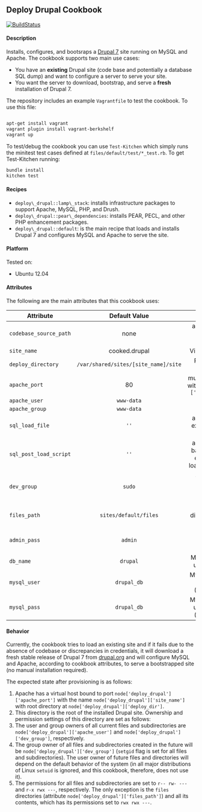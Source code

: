 ## Deploy Drupal Cookbook

[![BuildStatus](https://secure.travis-ci.org/amirkdv/chef-deploy-drupal.png)](http://travis-ci.org/amirkdv/chef-deploy-drupal)

#### Description
Installs, configures, and bootsraps a [Drupal 7](https://drupal.org/drupal-7.0)
site running on MySQL and Apache. The cookbook supports two main use cases:

- You have an **existing** Drupal site (code base and potentially a database SQL dump) and want to
  configure a server to serve your site.
- You want the server to download, bootstrap, and serve a **fresh** installation of
  Drupal 7.

The repository includes an example `Vagrantfile` to test the cookbook. To use
this file:

``` bash

apt-get install vagrant
vagrant plugin install vagrant-berkshelf
vagrant up

```

To test/debug the cookbook you can use `Test-Kitchen` which simply runs the
minitest test cases defined at `files/default/test/*_test.rb`. To get
Test-Kitchen running:

``` bash
bundle install
kitchen test
```

#### Recipes

- `deploy\_drupal::lamp\_stack`: installs infrastructure packages to support
  Apache, MySQL, PHP, and Drush. 
- `deploy\_drupal::pear\_dependencies`: installs PEAR, PECL, and other PHP
  enhancement packages.
- `deploy\_drupal::default`: is the main recipe that loads and installs Drupal 7
  and configures MySQL and Apache to serve the site.

#### Platform
Tested on:
* Ubuntu 12.04

#### Attributes
The following are the main attributes that this cookbook uses:

|     Attribute         |    Default Value    |           Description                   |
| ----------------------|:-------------------:|:--------------------------------------: |
| `codebase_source_path`|      none           | absolute path to existing site codebase
| `site_name`           |   cooked.drupal     | Virtual Host name
| `deploy_directory`    |`/var/shared/sites/[site_name]/site` | Root of served Drupal site
| `apache_port`         |       80            | must be consistent with`node['apache']['listen_ports']`
| `apache_user`         |    `www-data`       |
| `apache_group`        |    `www-data`       |
| `sql_load_file`       |     `''`            | absolute path to existing site SQL dump
| `sql_post_load_script`|     `''`            | absolute path to bash script to be executed after loading SQL dump
| `dev_group`           |     `sudo`          | System group owning site root(excludes `apache_user`)
| `files_path`          |`sites/default/files`| Drupal files directory, relative to site root
| `admin_pass`          |     `admin`         | Drupal site administrator password
| `db_name`             |     `drupal`        | MySQL database used by Drupal
| `mysql_user`          |     `drupal_db`     | MySQL user used by Drupal (`settings.php`)
| `mysql_pass`          |     `drupal_db`     | MySQL password used by Drupal (`settings.php`)

#### Behavior

Currently, the cookbook tries to load an existing site and if it fails due to
the absence of codebase or discrepancies in credentials, it will
download a fresh stable release of Drupal 7 from [drupal.org](http://drupal.org)
and will configure MySQL and Apache, according to cookbook attributes, to serve
a bootstrapped site (no manual installation required).

The expected state after provisioning is as follows:

1. Apache has a virtual host bound to port
`node['deploy_drupal']['apache_port']` with the name
`node['deploy_drupal']['site_name']` with root directory at
`node['deploy_drupal']['deploy_dir']`.
1. This directory is the root of the installed Drupal site. Ownership and
permission settings of this directory are set as follows:
  1. The user and group owners of all current files and subdirectories are
  `node['deploy_drupal']['apache_user']` and
  `node['deploy_drupal']['dev_group']`, respectively.
  1. The group owner of all files and subdirectories created in the future will be
  `node['deploy_drupal']['dev_group']` (`setgid` flag is set for all files and
  subdirectories). The user owner of future files and directories will depend on the
  default behavior of the system (in all major distributions of Linux `setuid`
  is ignored, and this cookbook, therefore, does not use it).
  1. The permissions for all files and subdirectories are set to `r-- rw- ---`
  and `r-x rwx ---`, respectively. The only exception is the `files`
  directories (attribute `node['deploy_drupal']['files_path']`) and all its
  contents, which has its permissions set to `rwx rwx ---`.
